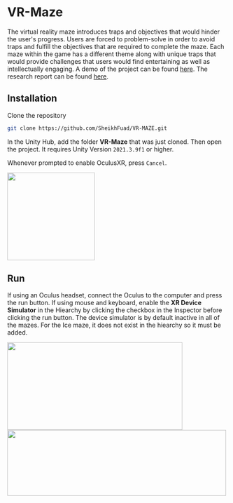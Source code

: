 # VR-Maze
The virtual reality maze introduces traps and objectives that would hinder the user's progress. Users are forced to problem-solve in order to avoid traps and fulfill the objectives that are required to complete the maze. Each maze within the game has a different theme along with unique traps that would provide challenges that users would find entertaining as well as intellectually engaging. A demo of the project can be found [here](https://youtu.be/aEnxZzfUeLU). The research report can be found [here](https://drive.google.com/drive/folders/1Of4MsiFaX6Y21rzn3DJmGVQM5IIl05gq?usp=sharing).

## Installation

Clone the repository

```bash
git clone https://github.com/SheikhFuad/VR-MAZE.git
```

In the Unity Hub, add the folder **VR-Maze** that was just cloned. Then open the project. It requires Unity Version `2021.3.9f1` or higher.

Whenever prompted to enable OculusXR, press `Cancel`.

<span><img src="https://user-images.githubusercontent.com/79721701/217009572-00e52cc0-7108-4c3d-8443-a57a3a801e34.png" width="200" height="200" /></span>

## Run

If using an Oculus headset, connect the Oculus to the computer and press the run button. If using mouse and keyboard, enable the **XR Device Simulator** in the Hiearchy by clicking the checkbox in the Inspector before clicking the run button. The device simulator is by default inactive in all of the mazes. For the Ice maze, it does not exist in the hiearchy so it must be added.

<span><img src="https://user-images.githubusercontent.com/79721701/217108382-3bff9d4e-ae83-4efa-8a3e-f12601229b76.JPG" width="400" height="200" />
<img src="https://user-images.githubusercontent.com/79721701/217306535-5368b05b-5c28-4817-8a7e-1da78409ba33.JPG" width="500" height="150"/></span>
